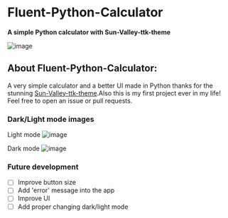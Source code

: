 # Fluent-Python-Calculator
**A simple Python calculator with Sun-Valley-ttk-theme**

![image](https://user-images.githubusercontent.com/86362423/151488091-edb39e7c-67a6-4f74-ac77-37220d383e06.png)
  
## About Fluent-Python-Calculator:
  A very simple calculator and a better UI made in Python thanks for the stunning [Sun-Valley-ttk-theme](https://github.com/rdbende/Sun-Valley-ttk-theme).Also this is my first project ever in my life! Feel free to open an issue or pull requests.
### Dark/Light mode images 
Light mode
![image](https://user-images.githubusercontent.com/86362423/151490474-7e15a415-983e-43ad-a0cc-9ca1bd184ff8.png)


Dark mode
![image](https://user-images.githubusercontent.com/86362423/151490883-cd76c935-2d61-4cf4-a6b6-bef82b3bc8c3.png)

 
### Future development
 - [ ] Improve button size
 - [ ] Add 'error' message into the app
 - [ ] Improve UI
 - [ ] Add proper changing dark/light mode
